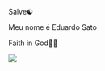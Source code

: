 Salve☯️

Meu nome é Eduardo Sato

Faith in God🙏🍀

![](https://media1.tenor.com/m/p9v9mOmpvdgAAAAC/kevin.gif)

